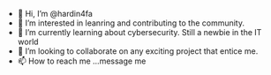 - 👋 Hi, I’m @hardin4fa
- 👀 I’m interested in leanring and contributing to the community.
- 🌱 I’m currently learning about cybersecurity. Still a newbie in the IT world
- 💞️ I’m looking to collaborate on any exciting project that entice me. 
- 📫 How to reach me ...message me

<!---
hardin4fa/hardin4fa is a ✨ special ✨ repository because its `README.md` (this file) appears on your GitHub profile.
You can click the Preview link to take a look at your changes.
--->
